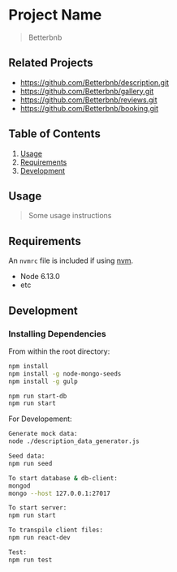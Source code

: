 # Project Name

> Betterbnb

## Related Projects

  - https://github.com/Betterbnb/description.git
  - https://github.com/Betterbnb/gallery.git
  - https://github.com/Betterbnb/reviews.git
  - https://github.com/Betterbnb/booking.git

## Table of Contents

1. [Usage](#Usage)
1. [Requirements](#requirements)
1. [Development](#development)

## Usage

> Some usage instructions

## Requirements

An `nvmrc` file is included if using [nvm](https://github.com/creationix/nvm).

- Node 6.13.0
- etc

## Development

### Installing Dependencies

From within the root directory:

```sh
npm install
npm install -g node-mongo-seeds
npm install -g gulp

npm run start-db
npm run start
```

For Developement:

```sh
Generate mock data:
node ./description_data_generator.js

Seed data:
npm run seed

To start database & db-client:
mongod
mongo --host 127.0.0.1:27017

To start server:
npm run start

To transpile client files:
npm run react-dev

Test:
npm run test

```

